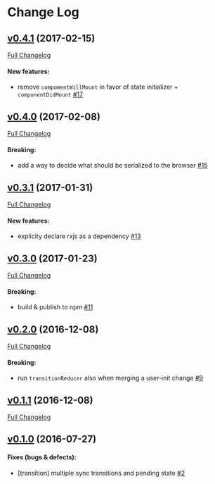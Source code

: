 #  Change Log



## [v0.4.1](https://github.com/buildo/state/tree/v0.4.1) (2017-02-15)
[Full Changelog](https://github.com/buildo/state/compare/v0.4.0...v0.4.1)

#### New features:

- remove `compomentWillMount` in favor of state initializer + `componentDidMount` [#17](https://github.com/buildo/state/issues/17)

## [v0.4.0](https://github.com/buildo/state/tree/v0.4.0) (2017-02-08)
[Full Changelog](https://github.com/buildo/state/compare/v0.3.1...v0.4.0)

#### Breaking:

- add a way to decide what should be serialized to the browser [#15](https://github.com/buildo/state/issues/15)

## [v0.3.1](https://github.com/buildo/state/tree/v0.3.1) (2017-01-31)
[Full Changelog](https://github.com/buildo/state/compare/v0.3.0...v0.3.1)

#### New features:

- explicity declare rxjs as a dependency [#13](https://github.com/buildo/state/issues/13)

## [v0.3.0](https://github.com/buildo/state/tree/v0.3.0) (2017-01-23)
[Full Changelog](https://github.com/buildo/state/compare/v0.2.0...v0.3.0)

#### Breaking:

- build & publish to npm [#11](https://github.com/buildo/state/issues/11)

## [v0.2.0](https://github.com/buildo/state/tree/v0.2.0) (2016-12-08)
[Full Changelog](https://github.com/buildo/state/compare/v0.1.1...v0.2.0)

#### Breaking:

- run `transitionReducer` also when merging a user-init change [#9](https://github.com/buildo/state/issues/9)

## [v0.1.1](https://github.com/buildo/state/tree/v0.1.1) (2016-12-08)
[Full Changelog](https://github.com/buildo/state/compare/v0.1.0...v0.1.1)

## [v0.1.0](https://github.com/buildo/state/tree/v0.1.0) (2016-07-27)


#### Fixes (bugs & defects):

- [transition] multiple sync transitions and pending state [#2](https://github.com/buildo/state/issues/2)